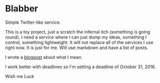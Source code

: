 # Blabber
Simple Twitter-like service.

This is a toy project, just a scratch the infernal itch (something is going round).
I need a service where I can just dump my ideas, something I control, something lightweight.
It will not replace all of the services I use right now.
It is just for me.
Will use markdown and have a list of posts.

I wrote a [blogpost](http://oguching.com/blog/blabber) about what I mean.

I work better with deadlines so I'm setting a deadline of October 31, 2016.

Wish me Luck
